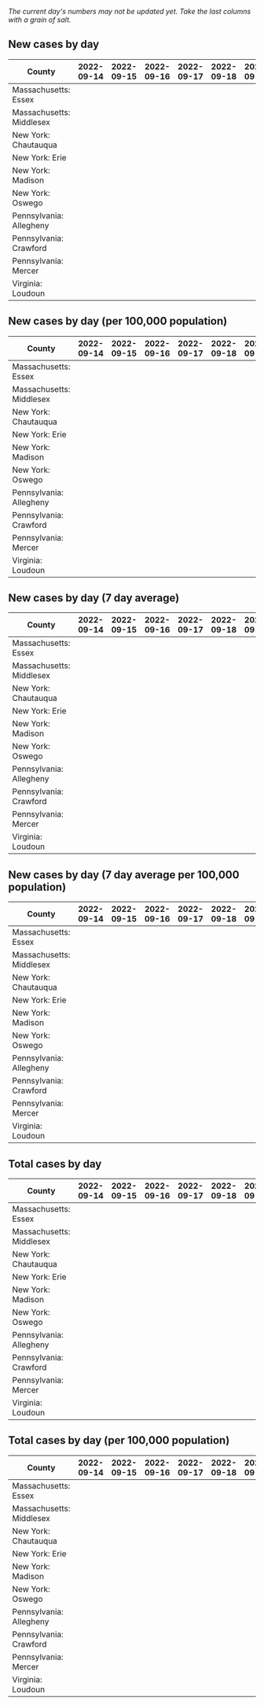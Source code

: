 _The current day's numbers may not be updated yet. Take the last columns with a grain of salt._
## New cases by day

| County | 2022-09-14 | 2022-09-15 | 2022-09-16 | 2022-09-17 | 2022-09-18 | 2022-09-19 | 2022-09-20 |
| --- | --- | --- | --- | --- | --- | --- | --- |
| Massachusetts: Essex |  |  |  |  |  |  |  |
| Massachusetts: Middlesex |  |  |  |  |  |  |  |
| New York: Chautauqua |  |  |  |  |  |  |  |
| New York: Erie |  |  |  |  |  |  |  |
| New York: Madison |  |  |  |  |  |  |  |
| New York: Oswego |  |  |  |  |  |  |  |
| Pennsylvania: Allegheny |  |  |  |  |  |  |  |
| Pennsylvania: Crawford |  |  |  |  |  |  |  |
| Pennsylvania: Mercer |  |  |  |  |  |  |  |
| Virginia: Loudoun |  |  |  |  |  |  |  |

## New cases by day (per 100,000 population)

| County | 2022-09-14 | 2022-09-15 | 2022-09-16 | 2022-09-17 | 2022-09-18 | 2022-09-19 | 2022-09-20 |
| --- | --- | --- | --- | --- | --- | --- | --- |
| Massachusetts: Essex |  |  |  |  |  |  |  |
| Massachusetts: Middlesex |  |  |  |  |  |  |  |
| New York: Chautauqua |  |  |  |  |  |  |  |
| New York: Erie |  |  |  |  |  |  |  |
| New York: Madison |  |  |  |  |  |  |  |
| New York: Oswego |  |  |  |  |  |  |  |
| Pennsylvania: Allegheny |  |  |  |  |  |  |  |
| Pennsylvania: Crawford |  |  |  |  |  |  |  |
| Pennsylvania: Mercer |  |  |  |  |  |  |  |
| Virginia: Loudoun |  |  |  |  |  |  |  |

## New cases by day (7 day average)

| County | 2022-09-14 | 2022-09-15 | 2022-09-16 | 2022-09-17 | 2022-09-18 | 2022-09-19 | 2022-09-20 |
| --- | --- | --- | --- | --- | --- | --- | --- |
| Massachusetts: Essex |  |  |  |  |  |  |  |
| Massachusetts: Middlesex |  |  |  |  |  |  |  |
| New York: Chautauqua |  |  |  |  |  |  |  |
| New York: Erie |  |  |  |  |  |  |  |
| New York: Madison |  |  |  |  |  |  |  |
| New York: Oswego |  |  |  |  |  |  |  |
| Pennsylvania: Allegheny |  |  |  |  |  |  |  |
| Pennsylvania: Crawford |  |  |  |  |  |  |  |
| Pennsylvania: Mercer |  |  |  |  |  |  |  |
| Virginia: Loudoun |  |  |  |  |  |  |  |

## New cases by day (7 day average per 100,000 population)

| County | 2022-09-14 | 2022-09-15 | 2022-09-16 | 2022-09-17 | 2022-09-18 | 2022-09-19 | 2022-09-20 |
| --- | --- | --- | --- | --- | --- | --- | --- |
| Massachusetts: Essex |  |  |  |  |  |  |  |
| Massachusetts: Middlesex |  |  |  |  |  |  |  |
| New York: Chautauqua |  |  |  |  |  |  |  |
| New York: Erie |  |  |  |  |  |  |  |
| New York: Madison |  |  |  |  |  |  |  |
| New York: Oswego |  |  |  |  |  |  |  |
| Pennsylvania: Allegheny |  |  |  |  |  |  |  |
| Pennsylvania: Crawford |  |  |  |  |  |  |  |
| Pennsylvania: Mercer |  |  |  |  |  |  |  |
| Virginia: Loudoun |  |  |  |  |  |  |  |

## Total cases by day

| County | 2022-09-14 | 2022-09-15 | 2022-09-16 | 2022-09-17 | 2022-09-18 | 2022-09-19 | 2022-09-20 |
| --- | --- | --- | --- | --- | --- | --- | --- |
| Massachusetts: Essex |  |  |  |  |  |  | 236884 |
| Massachusetts: Middlesex |  |  |  |  |  |  | 401774 |
| New York: Chautauqua |  |  |  |  |  |  | 27373 |
| New York: Erie |  |  |  |  |  |  | 249968 |
| New York: Madison |  |  |  |  |  |  | 15507 |
| New York: Oswego |  |  |  |  |  |  | 31505 |
| Pennsylvania: Allegheny |  |  |  |  |  |  | 315361 |
| Pennsylvania: Crawford |  |  |  |  |  |  | 22599 |
| Pennsylvania: Mercer |  |  |  |  |  |  | 26310 |
| Virginia: Loudoun |  |  |  |  |  |  | 88069 |

## Total cases by day (per 100,000 population)

| County | 2022-09-14 | 2022-09-15 | 2022-09-16 | 2022-09-17 | 2022-09-18 | 2022-09-19 | 2022-09-20 |
| --- | --- | --- | --- | --- | --- | --- | --- |
| Massachusetts: Essex |  |  |  |  |  |  | 30022.0 |
| Massachusetts: Middlesex |  |  |  |  |  |  | 24928.6 |
| New York: Chautauqua |  |  |  |  |  |  | 21570.0 |
| New York: Erie |  |  |  |  |  |  | 27208.8 |
| New York: Madison |  |  |  |  |  |  | 21859.0 |
| New York: Oswego |  |  |  |  |  |  | 25800.7 |
| Pennsylvania: Allegheny |  |  |  |  |  |  | 25933.3 |
| Pennsylvania: Crawford |  |  |  |  |  |  | 26703.6 |
| Pennsylvania: Mercer |  |  |  |  |  |  | 24044.1 |
| Virginia: Loudoun |  |  |  |  |  |  | 21296.4 |
